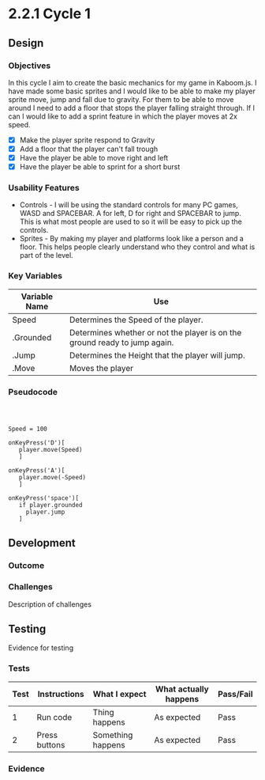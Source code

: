 # 2.2.1 Cycle 1

## Design

### Objectives

In this cycle I aim to create the basic mechanics for my game in Kaboom.js. I have made some basic sprites and I would like to be able to make my player sprite move, jump and fall due to gravity. For them to be able to move around I need to add a floor that stops the player falling straight through. If I can I would like to add a sprint feature in which the player moves at 2x speed.&#x20;

* [x] Make the player sprite respond to Gravity &#x20;
* [x] Add a floor that the player can't fall trough
* [x] Have the player be able to move right and left
* [x] Have the player be able to sprint for a short burst&#x20;

### Usability Features

* Controls - I will be using the standard controls for many PC games, WASD and SPACEBAR. A for left, D for right and SPACEBAR to jump. This is what most people are used to so it will be easy to pick up the controls.
* Sprites - By making my player and platforms look like a person and a floor. This helps people clearly understand who they control and what is part of the level.

### Key Variables

| Variable Name | Use                                                                        |
| ------------- | -------------------------------------------------------------------------- |
| Speed         | Determines the Speed of the player.                                        |
| .Grounded     | Determines whether or not the player is on the ground ready to jump again. |
| .Jump         | Determines the Height that the player will jump.                           |
| .Move         | Moves the player                                                           |

### Pseudocode

```



Speed = 100

onKeyPress('D')[
   player.move(Speed)
   ]
   
onKeyPress('A')[
   player.move(-Speed)
   ]
   
onKeyPress('space')[
   if player.grounded 
     player.jump
   ]
```

## Development

### Outcome

### Challenges

Description of challenges

## Testing

Evidence for testing

### Tests

| Test | Instructions  | What I expect     | What actually happens | Pass/Fail |
| ---- | ------------- | ----------------- | --------------------- | --------- |
| 1    | Run code      | Thing happens     | As expected           | Pass      |
| 2    | Press buttons | Something happens | As expected           | Pass      |

### Evidence
